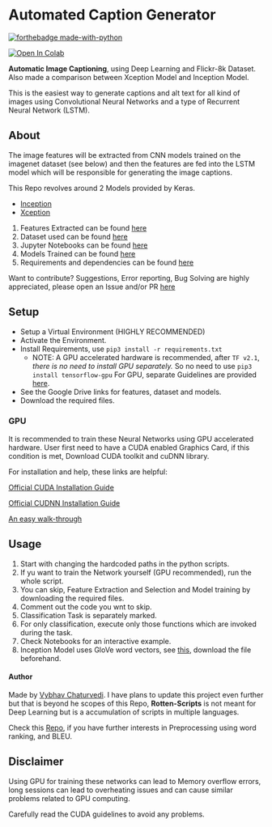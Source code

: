 # Automated Caption Generator

[![forthebadge made-with-python](http://ForTheBadge.com/images/badges/made-with-python.svg)](https://www.python.org/)

[![Open In Colab](https://colab.research.google.com/assets/colab-badge.svg)](https://colab.research.google.com/drive/1oSUxHpz6UIEhtGjOw_SCAYWxYodwCYpf)

**Automatic Image Captioning**, using Deep Learning and Flickr-8k Dataset.
Also made a comparison between Xception Model and Inception Model.

This is the easiest way to generate captions and alt text for all kind of images using
Convolutional Neural Networks and a type of Recurrent Neural Network (LSTM).

## About

The image features will be extracted from CNN models trained on the imagenet dataset (see below)
and then the features are fed into the LSTM model which will be responsible for generating the image captions.

This Repo revolves around 2 Models provided by Keras.

- [Inception](https://keras.io/api/applications/inceptionv3/)
- [Xception](https://keras.io/api/applications/xception/)

1. Features Extracted can be found [here](Features)
1. Dataset used can be found [here](Dataset)
1. Jupyter Notebooks can be found [here](Notebook)
1. Models Trained can be found [here](Model)
1. Requirements and dependencies can be found [here](requirements.txt)

Want to contribute? Suggestions, Error reporting, Bug Solving are highly
appreciated, please open an Issue and/or PR
[here](https://github.com/vybhav72954/Automated_Image_Captioning)

## Setup 

- Setup a Virtual Environment (HIGHLY RECOMMENDED)
- Activate the Environment.
- Install Requirements, use `pip3 install -r requirements.txt`
  - NOTE: A GPU accelerated hardware is recommended, after `TF v2.1`,
    _there is no need to install GPU separately._ So no need to use `pip3 install tensorflow-gpu`
    For GPU, separate Guidelines are provided [here](#GPU).
- See the Google Drive links for features, dataset and models.
- Download the required files.

### GPU

It is recommended to train these Neural Networks using GPU accelerated hardware.
User first need to have a CUDA enabled Graphics Card, if this condition is met, Download CUDA toolkit and cuDNN library.

For installation and help, these links are helpful:

[Official CUDA Installation Guide](https://docs.nvidia.com/cuda/cuda-installation-guide-microsoft-windows/index.html)

[Official CUDNN Installation Guide](https://docs.nvidia.com/deeplearning/cudnn/install-guide/index.html)

[An easy walk-through](https://medium.com/swlh/cuda-installation-in-windows-2020-638b008b4639)

## Usage

1. Start with changing the hardcoded paths in the python scripts.
2. If yu want to train the Network yourself (GPU recommended), run the whole script.
3. You can skip, Feature Extraction and Selection and Model training by downloading the required files.
4. Comment out the code you wnt to skip.
5. Classification Task is separately marked.
6. For only classification, execute only those functions which are invoked during the task.
7. Check Notebooks for an interactive example.
8. Inception Model uses GloVe word vectors, see [this](Model/README.md), download  the file beforehand.

#### Author

Made by [Vybhav Chaturvedi](https://www.linkedin.com/in/vybhav-chaturvedi-0ba82614a/).
I have plans to update this project even further but that is beyond he scopes of this Repo, **Rotten-Scripts** is not
meant for Deep Learning but is a accumulation of scripts in multiple languages.

Check this [Repo](https://github.com/vybhav72954/Automated_Image_Captioning), if you have further
interests in Preprocessing using word ranking, and BLEU.

## Disclaimer

Using GPU for training these networks can lead to Memory overflow errors,
long sessions can lead to overheating issues and can cause similar problems related to GPU computing.

Carefully read the CUDA guidelines to avoid any problems.
